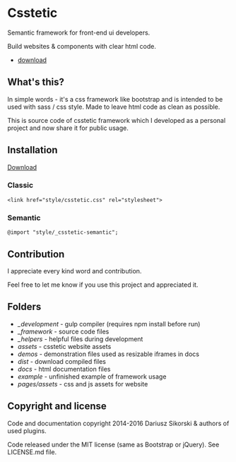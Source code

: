 # Csstetic
Semantic framework for front-end ui developers.

Build websites & components with clear html code.
- [download](https://github.com/dariuszsikorski/csstetic/tree/master/dist)

## What's this?

In simple words - it's a css framework like bootstrap and is intended
to be used with sass / css style. Made to leave html code as clean as possible.

This is source code of csstetic framework which I developed
as a personal project and now share it for public usage.

## Installation
[Download](https://github.com/dariuszsikorski/Csstetic/tree/master/dist)
### Classic
    <link href="style/csstetic.css" rel="stylesheet">
### Semantic
    @import "style/_csstetic-semantic";

## Contribution

I appreciate every kind word and contribution.

Feel free to let me know if you use this project and appreciated it.

## Folders

- *_development* - gulp compiler (requires npm install before run)
- *_framework* - source code files
- *_helpers* - helpful files during development
- *assets* - csstetic website assets
- *demos* - demonstration files used as resizable iframes in docs
- *dist* - download compiled files
- *docs* - html documentation files
- *example* - unfinished example of framework usage
- *pages/assets* - css and js assets for website

## Copyright and license

Code and documentation copyright 2014-2016 Dariusz Sikorski & authors of used plugins.

Code released under the MIT license (same as Bootstrap or jQuery). See LICENSE.md file.
